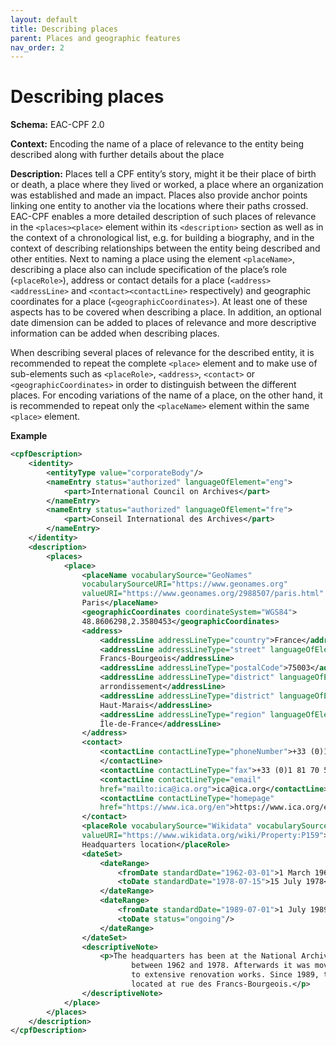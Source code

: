 ```yaml
---
layout: default
title: Describing places
parent: Places and geographic features
nav_order: 2
---
```


# Describing places

**Schema:**
EAC-CPF 2.0

**Context:** 
Encoding the name of a place of relevance to the entity being described along with further details about the place

**Description:** 
Places tell a CPF entity’s story, might it be their place of birth or death, a place where they lived or worked, a place where an organization was established and made an impact. Places also provide anchor points linking one entity to another via the locations where their paths crossed. EAC-CPF enables a more detailed description of such places of relevance in the `<places><place>` element within its `<description>` section as well as in the context of a chronological list, e.g. for building a biography, and in the context of describing relationships between the entity being described and other entities. Next to naming a place using the element `<placeName>`, describing a place also can include specification of the place’s role (`<placeRole>`), address or contact details for a place (`<address><addressLine>` and `<contact><contactLine>` respectively) and geographic coordinates for a place (`<geographicCoordinates>`). At least one of these aspects has to be covered when describing a place. In addition, an optional date dimension can be added to places of relevance and more descriptive information can be added when describing places. 

When describing several places of relevance for the described entity, it is recommended to repeat the complete `<place>` element and to make use of sub-elements such as `<placeRole>`, `<address>`, `<contact>` or `<geographicCoordinates>` in order to distinguish between the different places. For encoding variations of the name of a place, on the other hand, it is recommended to repeat only the `<placeName>` element within the same `<place>` element.

**Example**
```xml
<cpfDescription>
    <identity>
        <entityType value="corporateBody"/>
        <nameEntry status="authorized" languageOfElement="eng">
            <part>International Council on Archives</part>
        </nameEntry>
        <nameEntry status="authorized" languageOfElement="fre">
            <part>Conseil International des Archives</part>
        </nameEntry>
    </identity>
    <description>
        <places>
            <place>
                <placeName vocabularySource="GeoNames" 
                vocabularySourceURI="https://www.geonames.org"
                valueURI="https://www.geonames.org/2988507/paris.html" countryCode="FR">
                Paris</placeName>
                <geographicCoordinates coordinateSystem="WGS84">
                48.8606298,2.3580453</geographicCoordinates>
                <address>
                    <addressLine addressLineType="country">France</addressLine>
                    <addressLine addressLineType="street" languageOfElement="fre">60 rue des
                    Francs-Bourgeois</addressLine>
                    <addressLine addressLineType="postalCode">75003</addressLine>
                    <addressLine addressLineType="district" languageOfElement="fre">3e
                    arrondissement</addressLine>
                    <addressLine addressLineType="district" languageOfElement="fre">
                    Haut-Marais</addressLine>
                    <addressLine addressLineType="region" languageOfElement="fre">
                    Île-de-France</addressLine>
                </address>
                <contact>
                    <contactLine contactLineType="phoneNumber">+33 (0)1 81 70 55 62
                    </contactLine>
                    <contactLine contactLineType="fax">+33 (0)1 81 70 55 61</contactLine>
                    <contactLine contactLineType="email" 
                    href="mailto:ica@ica.org">ica@ica.org</contactLine>
                    <contactLine contactLineType="homepage" 
                    href="https://www.ica.org/en">https://www.ica.org/en</contactLine>
                </contact>
                <placeRole vocabularySource="Wikidata" vocabularySourceURI="https://www.wikidata.org"
                valueURI="https://www.wikidata.org/wiki/Property:P159">
                Headquarters location</placeRole>
                <dateSet>
                    <dateRange>
                        <fromDate standardDate="1962-03-01">1 March 1962</fromDate>
                        <toDate standardDate="1978-07-15">15 July 1978</toDate>
                    </dateRange>
                    <dateRange>
                        <fromDate standardDate="1989-07-01">1 July 1989</fromDate>
                        <toDate status="ongoing"/>
                    </dateRange>
                </dateSet>
                <descriptiveNote>
                    <p>The headquarters has been at the National Archives of France in Paris
                           between 1962 and 1978. Afterwards it was moved just outside of Paris due
                           to extensive renovation works. Since 1989, the headquarters is again
                           located at rue des Francs-Bourgeois.</p>
                </descriptiveNote>
            </place>
        </places>
    </description>
</cpfDescription>
```
